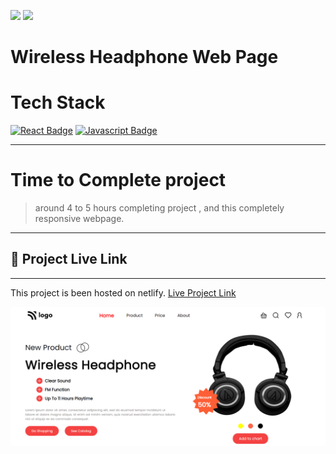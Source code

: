 [![](https://img.shields.io/badge/linkedin-blue?style=for-the-badge)](https://www.linkedin.com/in/ankush-kumar-275129176/)
[![](https://img.shields.io/badge/MYPORTFOLIO-blue?style=for-the-badge)](https://devloperankush.tk/ 'Link')



# **Wireless Headphone Web Page**


# Tech Stack
[![React Badge](https://img.shields.io/badge/-HTML-red?style=for-the-badge&labelColor=black&logo=html&logoColor=61DBFB)](#) [![Javascript Badge](https://img.shields.io/badge/-CSS-blue?style=for-the-badge&labelColor=black&logo=tailwind&logoColor=white)](#)


---
# Time to Complete project
> around 4 to 5  hours completing project , and this completely responsive webpage.
---
## 🚀  Project Live Link <br>
---
This project is been hosted on netlify. [Live Project Link](https://boisterous-faloodeh-48f1f4.netlify.app/)

![Wireless Headphone](/Headphone.png)